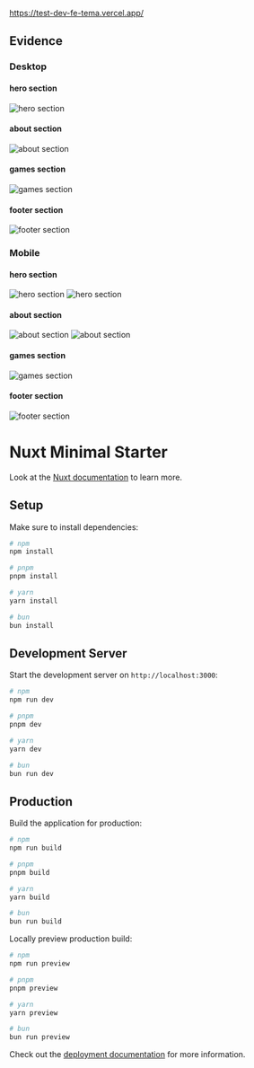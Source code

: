 https://test-dev-fe-tema.vercel.app/

## Evidence

### Desktop
#### hero section
![hero section](./images/evidence-01.png)

#### about section
![about section](./images/evidence-02.png)

#### games section
![games section](./images/evidence-03.png)

#### footer section
![footer section](./images/evidence-04.png)


### Mobile

#### hero section
![hero section](./images/evidence-01-mobile.png)
![hero section](./images/evidence-02-mobile.png)
#### about section

![about section](./images/evidence-03-mobile.png)
![about section](./images/evidence-04-mobile.png)

#### games section
![games section](./images/evidence-05-mobile.png)

#### footer section
![footer section](./images/evidence-06-mobile.png)
# Nuxt Minimal Starter

Look at the [Nuxt documentation](https://nuxt.com/docs/getting-started/introduction) to learn more.

## Setup

Make sure to install dependencies:

```bash
# npm
npm install

# pnpm
pnpm install

# yarn
yarn install

# bun
bun install
```

## Development Server

Start the development server on `http://localhost:3000`:

```bash
# npm
npm run dev

# pnpm
pnpm dev

# yarn
yarn dev

# bun
bun run dev
```

## Production

Build the application for production:

```bash
# npm
npm run build

# pnpm
pnpm build

# yarn
yarn build

# bun
bun run build
```

Locally preview production build:

```bash
# npm
npm run preview

# pnpm
pnpm preview

# yarn
yarn preview

# bun
bun run preview
```

Check out the [deployment documentation](https://nuxt.com/docs/getting-started/deployment) for more information.

